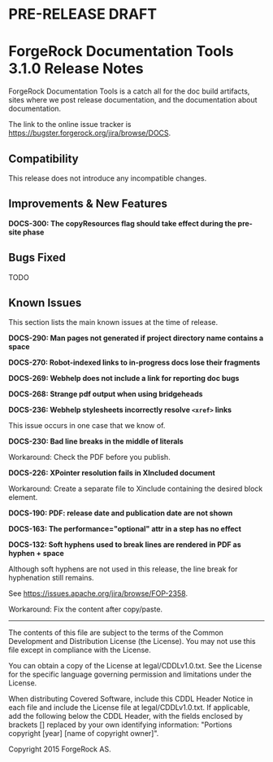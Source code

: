 # PRE-RELEASE DRAFT

# ForgeRock Documentation Tools 3.1.0 Release Notes

ForgeRock Documentation Tools is a catch all for the doc build artifacts,
sites where we post release documentation,
and the documentation about documentation.

The link to the online issue tracker is
<https://bugster.forgerock.org/jira/browse/DOCS>.

## Compatibility

This release does not introduce any incompatible changes.


## Improvements & New Features

**DOCS-300: The copyResources flag should take effect during the pre-site phase**


## Bugs Fixed

TODO

## Known Issues

This section lists the main known issues at the time of release.

**DOCS-290: Man pages not generated if project directory name contains a space**

**DOCS-270: Robot-indexed links to in-progress docs lose their fragments**

**DOCS-269: Webhelp does not include a link for reporting doc bugs**

**DOCS-268: Strange pdf output when using bridgeheads**

**DOCS-236: Webhelp stylesheets incorrectly resolve `<xref>` links**

This issue occurs in one case that we know of.

**DOCS-230: Bad line breaks in the middle of literals**

Workaround: Check the PDF before you publish.

**DOCS-226: XPointer resolution fails in XIncluded document**

Workaround: Create a separate file to Xinclude containing the desired block element.

**DOCS-190: PDF: release date and publication date are not shown**

**DOCS-163: The performance="optional" attr in a step has no effect**

**DOCS-132: Soft hyphens used to break lines are rendered in PDF as hyphen + space**

Although soft hyphens are not used in this release,
the line break for hyphenation still remains.

See <https://issues.apache.org/jira/browse/FOP-2358>.

Workaround: Fix the content after copy/paste.


* * *

The contents of this file are subject to the terms of the Common Development and
Distribution License (the License). You may not use this file except in compliance with the
License.

You can obtain a copy of the License at legal/CDDLv1.0.txt. See the License for the
specific language governing permission and limitations under the License.

When distributing Covered Software, include this CDDL Header Notice in each file and include
the License file at legal/CDDLv1.0.txt. If applicable, add the following below the CDDL
Header, with the fields enclosed by brackets [] replaced by your own identifying
information: "Portions copyright [year] [name of copyright owner]".

Copyright 2015 ForgeRock AS.
